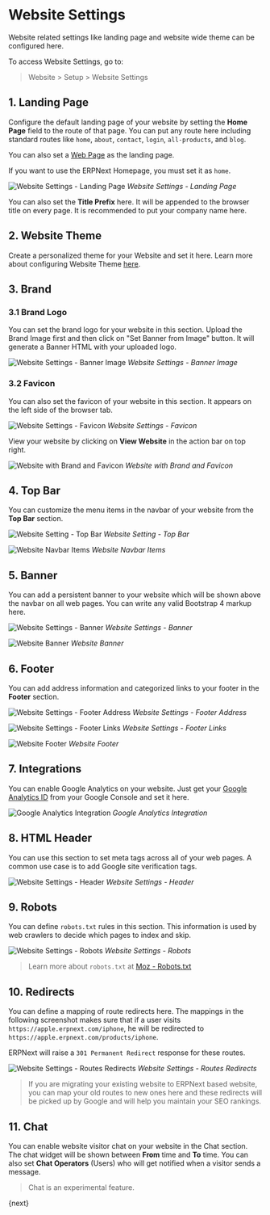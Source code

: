 <!-- add-breadcrumbs -->
# Website Settings

Website related settings like landing page and website wide theme can be
configured here.

To access Website Settings, go to:
> Website > Setup > Website Settings

## 1. Landing Page

Configure the default landing page of your website by setting the **Home Page**
field to the route of that page. You can put any route here including standard
routes like `home`, `about`, `contact`, `login`, `all-products`, and `blog`.

You can also set a [Web Page](/docs/user/manual/en/website/web-page) as the
landing page.

If you want to use the ERPNext Homepage, you must set it as `home`.

![Website Settings - Landing Page](/docs/assets/img/website/website-settings-landing-page.png)
*Website Settings - Landing Page*

You can also set the **Title Prefix** here. It will be appended to the browser title
on every page. It is recommended to put your company name here.

## 2. Website Theme

Create a personalized theme for your Website and set it here. Learn more about
configuring Website Theme [here](/docs/user/manual/en/website/website-theme).

## 3. Brand

### 3.1 Brand Logo

You can set the brand logo for your website in this section. Upload the Brand
Image first and then click on "Set Banner from Image" button. It will generate a
Banner HTML with your uploaded logo.

![Website Settings - Banner Image](/docs/assets/img/website/website-settings-banner-image.png)
*Website Settings - Banner Image*

### 3.2 Favicon

You can also set the favicon of your website in this section. It appears on the left side of the browser tab.

![Website Settings - Favicon](/docs/assets/img/website/website-settings-favicon.png)
*Website Settings - Favicon*

View your website by clicking on **View Website** in the action bar on top right.

![Website with Brand and Favicon](/docs/assets/img/website/website-brand-and-favicon.png)
*Website with Brand and Favicon*

## 4. Top Bar

You can customize the menu items in the navbar of your website from the **Top Bar**
section.

![Website Setting - Top Bar](/docs/assets/img/website/website-settings-top-bar.png)
*Website Setting - Top Bar*

![Website Navbar Items](/docs/assets/img/website/website-navbar-items.png)
*Website Navbar Items*

## 5. Banner

You can add a persistent banner to your website which will be shown above the
navbar on all web pages. You can write any valid Bootstrap 4 markup here.

![Website Settings - Banner](/docs/assets/img/website/website-settings-banner.png)
*Website Settings - Banner*

![Website Banner](/docs/assets/img/website/website-banner.png)
*Website Banner*

## 6. Footer

You can add address information and categorized links to your footer in the
**Footer** section.

![Website Settings - Footer Address](/docs/assets/img/website/website-settings-footer-address.png)
*Website Settings - Footer Address*

![Website Settings - Footer Links](/docs/assets/img/website/website-settings-footer-links.png)
*Website Settings - Footer Links*

![Website Footer](/docs/assets/img/website/website-footer.png)
*Website Footer*

## 7. Integrations

You can enable Google Analytics on your website. Just get your [Google Analytics
ID](https://support.google.com/analytics/answer/1008080?hl=en) from your Google
Console and set it here.

![Google Analytics Integration](/docs/assets/img/website/website-settings-integrations.png)
*Google Analytics Integration*

## 8. HTML Header

You can use this section to set meta tags across all of your web pages. A common
use case is to add Google site verification tags.

![Website Settings - Header](/docs/assets/img/website/website-settings-header.png)
*Website Settings - Header*

## 9. Robots

You can define `robots.txt` rules in this section. This information is used by
web crawlers to decide which pages to index and skip.

![Website Settings - Robots](/docs/assets/img/website/website-settings-robots-txt.png)
*Website Settings - Robots*

> Learn more about `robots.txt` at [Moz - Robots.txt](https://moz.com/learn/seo/robotstxt)

## 10. Redirects

You can define a mapping of route redirects here. The mappings in the following
screenshot makes sure that if a user visits `https://apple.erpnext.com/iphone`,
he will be redirected to `https://apple.erpnext.com/products/iphone`.

ERPNext will raise a `301 Permanent Redirect` response for these routes.

![Website Settings - Routes Redirects](/docs/assets/img/website/website-settings-route-redirects.png)
*Website Settings - Routes Redirects*

> If you are migrating your existing website to ERPNext based website,
> you can map your old routes to new ones here and these redirects will be
> picked up by Google and will help you maintain your SEO rankings.

## 11. Chat

You can enable website visitor chat on your website in the Chat section. The
chat widget will be shown between **From** time and **To** time. You can also
set **Chat Operators** (Users) who will get notified when a visitor sends a
message.

> Chat is an experimental feature.

{next}
